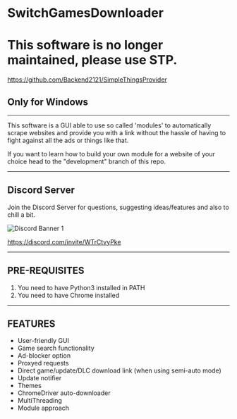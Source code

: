 # SwitchGamesDownloader
# This software is no longer maintained, please use STP.
https://github.com/Backend2121/SimpleThingsProvider
## Only for Windows

---

This software is a GUI able to use so called 'modules' to automatically scrape websites and provide you with a link without the hassle of having to fight against all the ads or things like that.

If you want to learn how to build your own module for a website of your choice head to the "development" branch of this repo.

---

## Discord Server
Join the Discord Server for questions, suggesting ideas/features and also to chill a bit.

![Discord Banner 1](https://discordapp.com/api/guilds/857306107113766912/widget.png?style=banner1)

https://discord.com/invite/WTrCtvyPke

---

## PRE-REQUISITES
1. You need to have Python3 installed in PATH
2. You need to have Chrome installed
---

## FEATURES
* User-friendly GUI
* Game search functionality
* Ad-blocker option
* Proxyed requests
* Direct game/update/DLC download link (when using semi-auto mode)
* Update notifier
* Themes
* ChromeDriver auto-downloader
* MultiThreading
* Module approach
